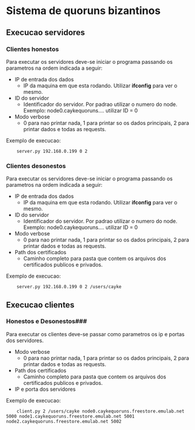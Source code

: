 # Sistema de quoruns bizantinos #

## Execucao servidores ##

### Clientes honestos ###

Para executar os servidores deve-se iniciar o programa passando os parametros na ordem indicada a seguir:

- IP de entrada dos dados 
	- IP da maquina em que esta rodando. Utilizar **ifconfig** para ver o mesmo.
- ID do servidor
	- Identificador do servidor. Por padrao utilizar o numero do node. Exemplo: node0.caykequoruns.... utilizar ID = 0
- Modo verbose
	- 0 para nao printar nada, 1 para printar so os dados principais, 2 para printar dados e todas as requests.	
	
Exemplo de execucao:
		
		server.py 192.168.0.199 0 2


### Clientes desonestos ###

Para executar os servidores deve-se iniciar o programa passando os parametros na ordem indicada a seguir:

- IP de entrada dos dados 
	- IP da maquina em que esta rodando. Utilizar **ifconfig** para ver o mesmo.
- ID do servidor
	- Identificador do servidor. Por padrao utilizar o numero do node. Exemplo: node0.caykequoruns.... utilizar ID = 0
- Modo verbose
	- 0 para nao printar nada, 1 para printar so os dados principais, 2 para printar dados e todas as requests.
- Path dos certificados 
	- Caminho completo para pasta que contem os arquivos dos certificados publicos e privados.
	
Exemplo de execucao:
		
		server.py 192.168.0.199 0 2 /users/cayke
		
		
## Execucao clientes ##

### Honestos  e Desonestos###

Para executar os clientes deve-se passar como parametros os ip e portas dos servidores. 

- Modo verbose
	- 0 para nao printar nada, 1 para printar so os dados principais, 2 para printar dados e todas as requests.
- Path dos certificados 
	- Caminho completo para pasta que contem os arquivos dos certificados publicos e privados.
- IP e porta dos servidores

Exemplo de execucao:

		client.py 2 /users/cayke node0.caykequoruns.freestore.emulab.net 5000 node1.caykequoruns.freestore.emulab.net 5001 node2.caykequoruns.freestore.emulab.net 5002
		
		